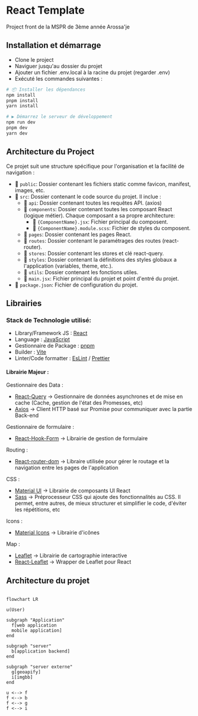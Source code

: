 # React Template

Project front de la MSPR de 3ème année Arossa'je

## Installation et démarrage

- Clone le project
- Naviguer jusqu'au dossier du projet
- Ajouter un fichier .env.local à la racine du projet (regarder .env)
- Exécuté les commandes suivantes :

```bash
# 📦 Installer les dépendances
npm install
pnpm install
yarn install

# ▶️ Démarrez le serveur de développement
npm run dev
pnpm dev
yarn dev
```

## Architecture du Project

Ce projet suit une structure spécifique pour l'organisation et la facilité de navigation :

- 📁 `public`: Dossier contenant les fichiers static comme favicon, manifest, images, etc.
- 📁 `src`: Dossier contenant le code source du projet. Il inclue :
  - 📁 `api`: Dossier contenant toutes les requêtes API. (axios)
  - 📁 `components`: Dossier contenant toutes les composant React (logique métier). Chaque composant a sa propre architecture:
    - 📄 `{ComponentName}.jsx`: Fichier principal du composent.
    - 📄 `{ComponentName}.module.scss`: Fichier de styles du composent.
  - 📁 `pages`: Dossier contenant les pages React.
  - 📁 `routes`: Dossier contenant le paramétrages des routes (react-router).
  - 📁 `stores`: Dossier contenant les stores et clé react-query.
  - 📁 `styles`: Dossier contenant la définitions des styles globaux a l'application (variables, theme, etc.).
  - 📁 `utils`: Dossier contenant les fonctions utiles.
  - 📄 `main.jsx`: Fichier principal du projet et point d'entré du projet.
- 📄 `package.json`: Fichier de configuration du projet.

## Librairies

### Stack de Technologie utilisé:

- Library/Framework JS : [React](https://reactjs.org/)
- Language : [JavaScript](https://developer.mozilla.org/fr/docs/Web/JavaScript)
- Gestionnaire de Package : [pnpm](https://pnpm.io/)
- Builder : [Vite](https://vitejs.dev/)
- Linter/Code formatter : [EsLint](https://eslint.org/) / [Prettier](https://prettier.io/)

#### Librairie Majeur :

Gestionnaire des Data :

- [React-Query](https://tanstack.com/query/v4/docs/react/overview) → Gestionnaire de données asynchrones et de mise en cache (Cache, gestion de l'état des Promesses, etc)
- [Axios](https://axios-http.com/fr/docs/intro) → Client HTTP basé sur Promise pour communiquer avec la partie Back-end

Gestionnaire de formulaire :

- [React-Hook-Form](https://react-hook-form.com/) → Librairie de gestion de formulaire

Routing :

- [React-router-dom](https://reactrouter.com/web/guides/quick-start) → Libraire utilisée pour gérer le routage et la navigation entre les pages de l'application

CSS :

- [Material UI](https://mui.com/) → Librairie de composants UI React
- [Sass](https://sass-lang.com/) → Préprocesseur CSS qui ajoute des fonctionnalités au CSS. Il permet, entre autres, de mieux structurer et simplifier le code, d'éviter les répétitions, etc

Icons :

- [Material Icons](https://mui.com/components/material-icons/) → Librairie d'icônes

Map :

- [Leaflet](https://leafletjs.com/) → Librairie de cartographie interactive
- [React-Leaflet](https://react-leaflet.js.org/) → Wrapper de Leaflet pour React

## Architecture du projet

```mermaid

flowchart LR

u(User)

subgraph "Application"
  f[web application
  mobile application]
end

subgraph "server"
  b[application backend]
end

subgraph "server externe"
  g[geoapify]
  i[imgbb]
end

u <--> f
f <--> b
f <--> g
f <--> i

```
